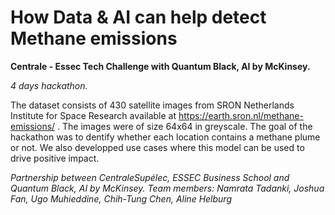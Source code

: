 # How Data & AI can help detect Methane emissions
**Centrale - Essec Tech Challenge with Quantum Black, AI by McKinsey.**

*4 days hackathon.*

The dataset consists of 430 satellite images from SRON Netherlands Institute for Space Research available at https://earth.sron.nl/methane-emissions/ . The images were of size 64x64 in greyscale. 
The goal of the hackathon was to dentify whether each location contains a methane plume or not. We also developped use cases where this model can be used to drive positive impact. 

*Partnership between CentraleSupélec, ESSEC Business School and Quantum Black, AI by McKinsey.
Team members: Namrata Tadanki, Joshua Fan, Ugo Muhieddine, Chih-Tung Chen, Aline Helburg*
